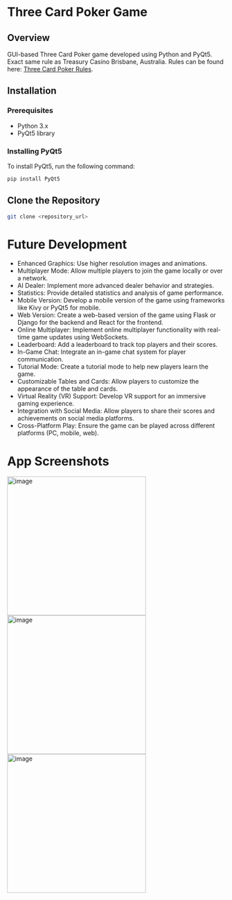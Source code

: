 # Three Card Poker Game

## Overview

GUI-based Three Card Poker game developed using Python and PyQt5. Exact same rule as Treasury Casino Brisbane, Australia. Rules can be found here: [Three Card Poker Rules](https://www.treasurybrisbane.com.au/sites/treasurybrisbane.com.au/files/3_Card_Poker.pdf).

## Installation

### Prerequisites

- Python 3.x
- PyQt5 library

### Installing PyQt5

To install PyQt5, run the following command:

```bash
pip install PyQt5
```

## Clone the Repository
```bash
git clone <repository_url>
```

# Future Development

- Enhanced Graphics: Use higher resolution images and animations.
- Multiplayer Mode: Allow multiple players to join the game locally or over a network.
- AI Dealer: Implement more advanced dealer behavior and strategies.
- Statistics: Provide detailed statistics and analysis of game performance.
- Mobile Version: Develop a mobile version of the game using frameworks like Kivy or PyQt5 for mobile.
- Web Version: Create a web-based version of the game using Flask or Django for the backend and React for the frontend.
- Online Multiplayer: Implement online multiplayer functionality with real-time game updates using WebSockets.
- Leaderboard: Add a leaderboard to track top players and their scores.
- In-Game Chat: Integrate an in-game chat system for player communication.
- Tutorial Mode: Create a tutorial mode to help new players learn the game.
- Customizable Tables and Cards: Allow players to customize the appearance of the table and cards.
- Virtual Reality (VR) Support: Develop VR support for an immersive gaming experience.
- Integration with Social Media: Allow players to share their scores and achievements on social media platforms.
- Cross-Platform Play: Ensure the game can be played across different platforms (PC, mobile, web).

# App Screenshots
<img width="320" alt="image" src="https://github.com/Joezhou1211/ThreeCardsPoker/assets/121386280/b535dcb4-2844-4e9d-91a2-d3e1ef313870">
<img width="320" alt="image" src="https://github.com/Joezhou1211/ThreeCardsPoker/assets/121386280/f38fad85-9eea-4188-9b79-bfcdeeb20f11">
<img width="320" alt="image" src="https://github.com/Joezhou1211/ThreeCardsPoker/assets/121386280/b33f24f3-7f3b-43b7-8656-029d36096fa8">

